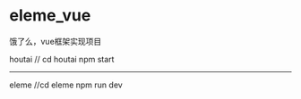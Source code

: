 # eleme_vue
饿了么，vue框架实现项目

houtai // cd houtai  npm start

****************************

eleme  //cd eleme  npm run dev

